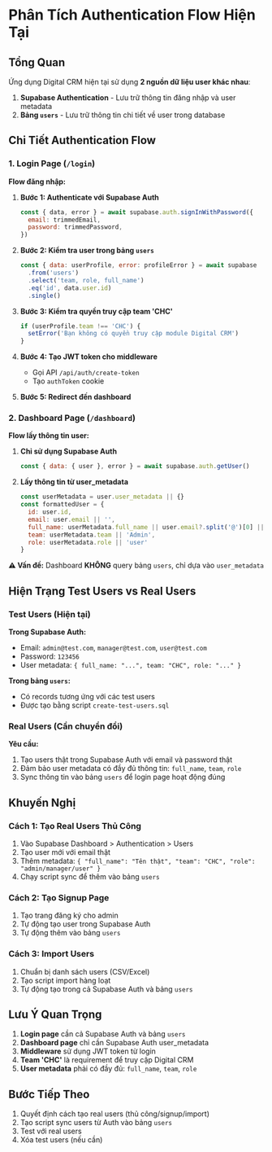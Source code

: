 # Phân Tích Authentication Flow Hiện Tại

## Tổng Quan

Ứng dụng Digital CRM hiện tại sử dụng **2 nguồn dữ liệu user khác nhau**:

1. **Supabase Authentication** - Lưu trữ thông tin đăng nhập và user metadata
2. **Bảng `users`** - Lưu trữ thông tin chi tiết về user trong database

## Chi Tiết Authentication Flow

### 1. Login Page (`/login`)

**Flow đăng nhập:**

1. **Bước 1: Authenticate với Supabase Auth**
   ```javascript
   const { data, error } = await supabase.auth.signInWithPassword({
     email: trimmedEmail,
     password: trimmedPassword,
   })
   ```

2. **Bước 2: Kiểm tra user trong bảng `users`**
   ```javascript
   const { data: userProfile, error: profileError } = await supabase
     .from('users')
     .select('team, role, full_name')
     .eq('id', data.user.id)
     .single()
   ```

3. **Bước 3: Kiểm tra quyền truy cập team 'CHC'**
   ```javascript
   if (userProfile.team !== 'CHC') {
     setError('Bạn không có quyền truy cập module Digital CRM')
   }
   ```

4. **Bước 4: Tạo JWT token cho middleware**
   - Gọi API `/api/auth/create-token`
   - Tạo `authToken` cookie

5. **Bước 5: Redirect đến dashboard**

### 2. Dashboard Page (`/dashboard`)

**Flow lấy thông tin user:**

1. **Chỉ sử dụng Supabase Auth**
   ```javascript
   const { data: { user }, error } = await supabase.auth.getUser()
   ```

2. **Lấy thông tin từ user_metadata**
   ```javascript
   const userMetadata = user.user_metadata || {}
   const formattedUser = {
     id: user.id,
     email: user.email || '',
     full_name: userMetadata.full_name || user.email?.split('@')[0] || '',
     team: userMetadata.team || 'Admin',
     role: userMetadata.role || 'user'
   }
   ```

**⚠️ Vấn đề:** Dashboard **KHÔNG** query bảng `users`, chỉ dựa vào `user_metadata`

## Hiện Trạng Test Users vs Real Users

### Test Users (Hiện tại)

**Trong Supabase Auth:**
- Email: `admin@test.com`, `manager@test.com`, `user@test.com`
- Password: `123456`
- User metadata: `{ full_name: "...", team: "CHC", role: "..." }`

**Trong bảng `users`:**
- Có records tương ứng với các test users
- Được tạo bằng script `create-test-users.sql`

### Real Users (Cần chuyển đổi)

**Yêu cầu:**
1. Tạo users thật trong Supabase Auth với email và password thật
2. Đảm bảo user metadata có đầy đủ thông tin: `full_name`, `team`, `role`
3. Sync thông tin vào bảng `users` để login page hoạt động đúng

## Khuyến Nghị

### Cách 1: Tạo Real Users Thủ Công
1. Vào Supabase Dashboard > Authentication > Users
2. Tạo user mới với email thật
3. Thêm metadata: `{ "full_name": "Tên thật", "team": "CHC", "role": "admin/manager/user" }`
4. Chạy script sync để thêm vào bảng `users`

### Cách 2: Tạo Signup Page
1. Tạo trang đăng ký cho admin
2. Tự động tạo user trong Supabase Auth
3. Tự động thêm vào bảng `users`

### Cách 3: Import Users
1. Chuẩn bị danh sách users (CSV/Excel)
2. Tạo script import hàng loạt
3. Tự động tạo trong cả Supabase Auth và bảng `users`

## Lưu Ý Quan Trọng

1. **Login page** cần cả Supabase Auth và bảng `users`
2. **Dashboard page** chỉ cần Supabase Auth user_metadata
3. **Middleware** sử dụng JWT token từ login
4. **Team 'CHC'** là requirement để truy cập Digital CRM
5. **User metadata** phải có đầy đủ: `full_name`, `team`, `role`

## Bước Tiếp Theo

1. Quyết định cách tạo real users (thủ công/signup/import)
2. Tạo script sync users từ Auth vào bảng `users`
3. Test với real users
4. Xóa test users (nếu cần)
